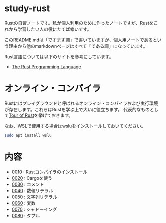 # study-rust
Rustの自習ノートです。私が個人利用のために作ったノートですが、Rustをこれから学習したい人の役にたてば幸いです。

このREADME.mdは「ですます調」で書いていますが、個人用ノートであるという理由から他のmarkdownページはすべて「である調」になっています。

Rust言語については以下のサイトを参考にしています。
- [The Rust Programming Language](https://doc.rust-lang.org/book/title-page.html)

# オンライン・コンパイラ
Rustにはプレイグラウンドと呼ばれるオンライン・コンパイラおよび実行環境が存在します。これらはRustを学ぶ上で大いに役立ちます。
代表的なものとして[Tour of Rust](https://tourofrust.com/)を挙げておきます。

なお、WSLで使用する場合はwsluをインストールしておいてください。
```sh
sudo apt install wslu
```
# 内容

- [0010](0010_install/README.md) : Rustコンパイラのインストール
- [0020](0020_cargo/README.md) : Cargoを使う
- [0030](0030_comment/README.md) : コメント
- [0040](0040_number_literal/README.md ) : 数値リテラル
- [0050](g0050_string_literal/README.md) : 文字列リテラル
- [0060](g0060_variable/README.md ) : 変数
- [0070](g0070_shadowing/README.md) : シャドーイング
- [0080](p0080_tuple/README.md) : タプル
